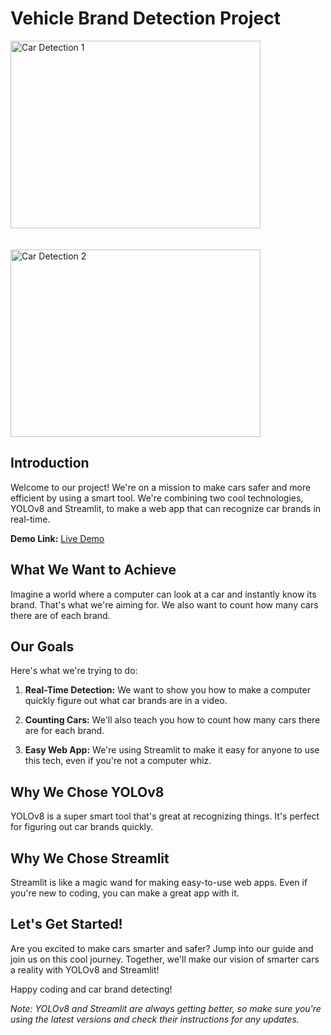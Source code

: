 # Vehicle Brand Detection Project

<img src="https://github.com/Vehicle-Brand-Detection/Yolov8_final/assets/80624852/61f3a538-28b3-41bd-93c4-367bdf29e6aa" alt="Car Detection 1" width="400" height="300" />
<br>
<br>
<br>
<img src="https://github.com/Vehicle-Brand-Detection/Yolov8_final/assets/80624852/4d3be7dd-9515-4b85-ad7a-426e9e0144f8" alt="Car Detection 2" width="400" height="300" />

## Introduction

Welcome to our project! We're on a mission to make cars safer and more efficient by using a smart tool. We're combining two cool technologies, YOLOv8 and Streamlit, to make a web app that can recognize car brands in real-time.

**Demo Link:** [Live Demo](https://drive.google.com/file/d/1NBnaZbXGhAa0wwPkS9jjUiCFrFJTR1nZ/view)

## What We Want to Achieve

Imagine a world where a computer can look at a car and instantly know its brand. That's what we're aiming for. We also want to count how many cars there are of each brand.

## Our Goals

Here's what we're trying to do:

1. **Real-Time Detection:** We want to show you how to make a computer quickly figure out what car brands are in a video.

2. **Counting Cars:** We'll also teach you how to count how many cars there are for each brand.

3. **Easy Web App:** We're using Streamlit to make it easy for anyone to use this tech, even if you're not a computer whiz.

## Why We Chose YOLOv8

YOLOv8 is a super smart tool that's great at recognizing things. It's perfect for figuring out car brands quickly.

## Why We Chose Streamlit

Streamlit is like a magic wand for making easy-to-use web apps. Even if you're new to coding, you can make a great app with it.

## Let's Get Started!

Are you excited to make cars smarter and safer? Jump into our guide and join us on this cool journey. Together, we'll make our vision of smarter cars a reality with YOLOv8 and Streamlit!

Happy coding and car brand detecting!

*Note: YOLOv8 and Streamlit are always getting better, so make sure you're using the latest versions and check their instructions for any updates.*

